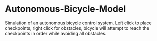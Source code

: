 # Autonomous-Bicycle-Model
Simulation of an autonomous bicycle control system. Left click to place checkpoints, right click for obstacles, bicycle will attempt to reach the checkpoints in order while avoiding all obstacles.
